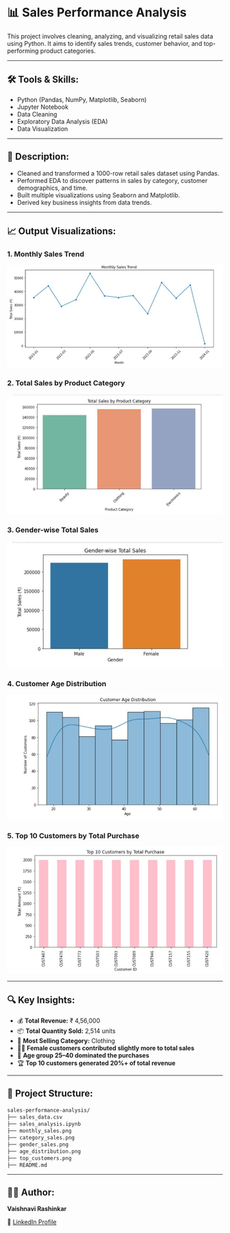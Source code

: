 # 📊 Sales Performance Analysis

This project involves cleaning, analyzing, and visualizing retail sales data using Python. It aims to identify sales trends, customer behavior, and top-performing product categories.

---

## 🛠️ Tools & Skills:
- Python (Pandas, NumPy, Matplotlib, Seaborn)
- Jupyter Notebook
- Data Cleaning
- Exploratory Data Analysis (EDA)
- Data Visualization

---

## 📝 Description:
- Cleaned and transformed a 1000-row retail sales dataset using Pandas.
- Performed EDA to discover patterns in sales by category, customer demographics, and time.
- Built multiple visualizations using Seaborn and Matplotlib.
- Derived key business insights from data trends.

---

## 📈 Output Visualizations:

### 1. Monthly Sales Trend
![Monthly Sales](monthly_sales.png)

### 2. Total Sales by Product Category
![Category Sales](category_sales.png)

### 3. Gender-wise Total Sales
![Gender Sales](gender_sales.png)

### 4. Customer Age Distribution
![Age Distribution](age_distribution.png)

### 5. Top 10 Customers by Total Purchase
![Top Customers](top_customers.png)

---

## 🔍 Key Insights:

- 💰 **Total Revenue:** ₹ 4,56,000  
- 📦 **Total Quantity Sold:** 2,514 units  
- 👕 **Most Selling Category:** Clothing  
- 👩‍🦰 **Female customers contributed slightly more to total sales**  
- 👤 **Age group 25–40 dominated the purchases**  
- 🏆 **Top 10 customers generated 20%+ of total revenue**

---

## 📁 Project Structure:

```
sales-performance-analysis/
├── sales_data.csv
├── sales_analysis.ipynb
├── monthly_sales.png
├── category_sales.png
├── gender_sales.png
├── age_distribution.png
├── top_customers.png
├── README.md
```

---

## 👩‍💻 Author:
**Vaishnavi Rashinkar**  
  
🔗 [LinkedIn Profile](https://www.linkedin.com/in/vaishnavi-rashinkar/)
